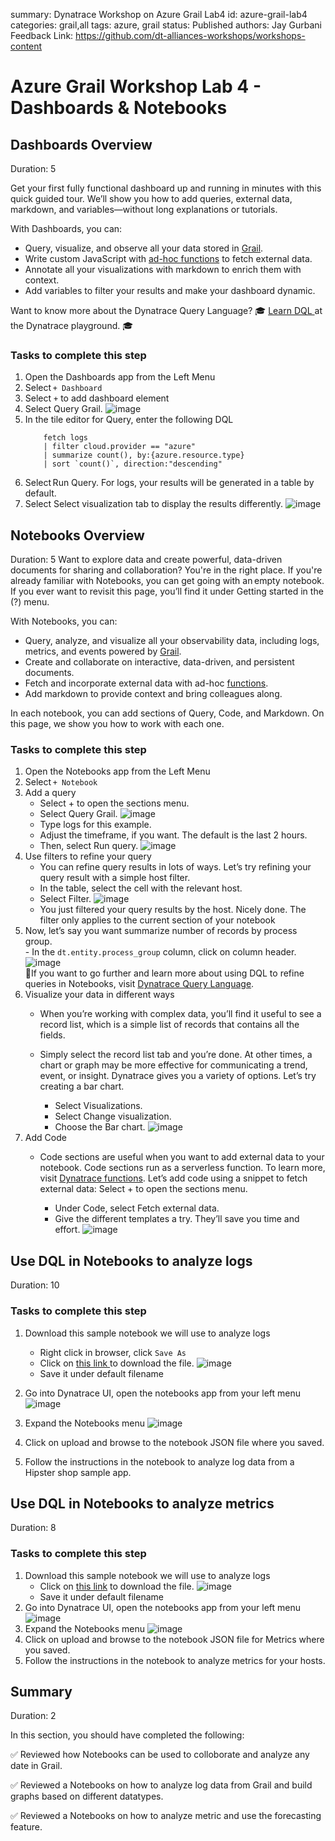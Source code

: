 summary: Dynatrace Workshop on Azure Grail Lab4
id: azure-grail-lab4
categories: grail,all
tags: azure, grail
status: Published
authors: Jay Gurbani
Feedback Link: https://github.com/dt-alliances-workshops/workshops-content

# Azure Grail Workshop Lab 4 - Dashboards & Notebooks

## Dashboards Overview
Duration: 5

Get your first fully functional dashboard up and running in minutes with this quick guided tour. We’ll show you how to add queries, external data, markdown, and variables—without long explanations or tutorials.

With Dashboards, you can:

- Query, visualize, and observe all your data stored in [Grail](https://www.dynatrace.com/support/help/shortlink/dynatrace-grail).
- Write custom JavaScript with [ad-hoc functions](https://dt-url.net/developer-dashboards) to fetch external data.
- Annotate all your visualizations with markdown to enrich them with context.
- Add variables to filter your results and make your dashboard dynamic.

<aside class="positive">

Want to know more about the Dynatrace Query Language?
🎓 <a href="https://dt-url.net/learndql">Learn DQL </a> at the Dynatrace playground. 🎓

</aside>

### Tasks to complete this step
1. Open the Dashboards app from the Left Menu
1. Select `+ Dashboard`
1. Select `+` to add dashboard element    
1. Select Query Grail.
    ![image](img/lab4-dashboards1.png)
1. In the tile editor for Query, enter the following DQL
    ```
        fetch logs
        | filter cloud.provider == "azure"
        | summarize count(), by:{azure.resource.type}
        | sort `count()`, direction:"descending"
    ```
1. Select Run Query. For logs, your results will be generated in a table by default.
1. Select Select visualization tab to display the results differently.
    ![image](img/dashboards-app-getting-started.gif)

## Notebooks Overview
Duration: 5
Want to explore data and create powerful, data-driven documents for sharing and collaboration? You're in the right place. If you're already familiar with Notebooks, you can get going with an empty notebook. If you ever want to revisit this page, you’ll find it under Getting started in the (?) menu.

With Notebooks, you can:
- Query, analyze, and visualize all your observability data, including logs, metrics, and events powered by <a href="https://www.dynatrace.com/support/help/shortlink/dynatrace-grail" target="_blank">Grail</a>.
- Create and collaborate on interactive, data-driven, and persistent documents.
- Fetch and incorporate external data with ad-hoc <a href="https://dt-url.net/functions-help" target="_blank">functions</a>.
- Add markdown to provide context and bring colleagues along.

In each notebook, you can add sections of Query, Code, and Markdown. On this page, we show you how to work with each one.

### Tasks to complete this step
1. Open the Notebooks app from the Left Menu
1. Select `+ Notebook`
1. Add a query
    - Select + to open the sections menu.        
    - Select Query Grail.
        ![image](img/lab4-notebooks1.png)
    - Type logs for this example.
    - Adjust the timeframe, if you want. The default is the last 2 hours.
    - Then, select Run query.
    ![image](img/lab4-notebooks2.gif)
1. Use filters to refine your query
    - You can refine query results in lots of ways. Let’s try refining your query result with a simple host filter.
    - In the table, select the cell with the relevant host.
    - Select Filter.
        ![image](img/lab1-use-filters-to-refine-your-query.jpg)
    - You just filtered your query results by the host. Nicely done. The filter only applies to the current section of your notebook
1. Now, let’s say you want summarize number of records by process group.        
        - In the `dt.entity.process_group` column, click on column header.
            ![image](img/lab4-notebooks3.gif)
    <aside class="positive"> 📓If you want to go further and learn more about using DQL to refine queries in Notebooks, visit <a href="https://www.dynatrace.com/support/help/observe-and-explore/query-data/dynatrace-query-language" target="_blank">Dynatrace Query Language</a>. 
    </aside>
3. Visualize your data in different ways
    - When you’re working with complex data, you’ll find it useful to see a record list, which is a simple list of records that contains all the fields.

    - Simply select the record list tab and you’re done.
At other times, a chart or graph may be more effective for communicating a trend, event, or insight. Dynatrace gives you a variety of options. Let’s try creating a bar chart.
        - Select Visualizations.
        - Select Change visualization.
        - Choose the Bar chart.
        ![image](img/lab1-visualize-data-in-different-ways.jpg)
4. Add Code
    - Code sections are useful when you want to add external data to your notebook. Code sections run as a serverless function. To learn more, visit <a href="https://developer.dynatrace.com/preview/develop/functions/" target="_blank">Dynatrace functions</a>. Let’s add code using a snippet to fetch external data: Select + to open the sections menu.

        - Under Code, select Fetch external data.
        - Give the different templates a try. They’ll save you time and effort.
        ![image](img/lab1-add-code.jpg)

## Use DQL in Notebooks to analyze logs
Duration: 10

### Tasks to complete this step
1. Download this sample notebook we will use to analyze logs
    - Right click in browser, click `Save As`
    - Click on <a href="https://raw.githubusercontent.com/dt-alliances-workshops/azure-modernization-dt-orders-setup/grail/learner-scripts/AzureGrailWorkshop-Logs.json"> this link </a> to download the file.
        ![image](img/lab4-notebooks-saveas.png)
    - Save it under default filename

2. Go into Dynatrace UI, open the notebooks app from your left menu
    ![image](img/lab3-grail-notebooks.png)
3. Expand the Notebooks menu
    ![image](img/lab3-grail-notebooks-expand.png)
4. Click on upload and browse to the notebook JSON file where you saved.
5. Follow the instructions in the notebook to analyze log data from a Hipster shop sample app.

## Use DQL in Notebooks to analyze metrics
Duration: 8

### Tasks to complete this step
1. Download this sample notebook we will use to analyze logs
    - Click on <a href="https://raw.githubusercontent.com/dt-alliances-workshops/azure-modernization-dt-orders-setup/grail/learner-scripts/AzureGrailWorkshop-Metrics.json"> this link</a> to download the file.
        ![image](img/lab4-notebooks-saveas.png)
    - Save it under default filename
2. Go into Dynatrace UI, open the notebooks app from your left menu
    ![image](img/lab3-grail-notebooks.png)
3. Expand the Notebooks menu
    ![image](img/lab3-grail-notebooks-expand.png)
4. Click on upload and browse to the notebook JSON file for Metrics where you saved.
5. Follow the instructions in the notebook to analyze metrics for your hosts.

## Summary
Duration: 2

In this section, you should have completed the following:

✅  Reviewed how Notebooks can be used to colloborate and analyze any date in Grail.

✅  Reviewed a Notebooks on how to analyze log data from Grail and build graphs based on different datatypes.

✅  Reviewed a Notebooks on how to analyze metric and use the forecasting feature.

